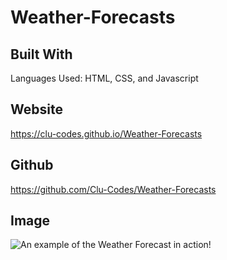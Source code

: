 # Weather-Forecasts

## Built With
Languages Used: HTML, CSS, and Javascript

## Website
https://clu-codes.github.io/Weather-Forecasts

## Github
https://github.com/Clu-Codes/Weather-Forecasts

## Image
![An example of the Weather Forecast in action!](./assets/Images/Miami_Forecast_Weather_Forecaster/)